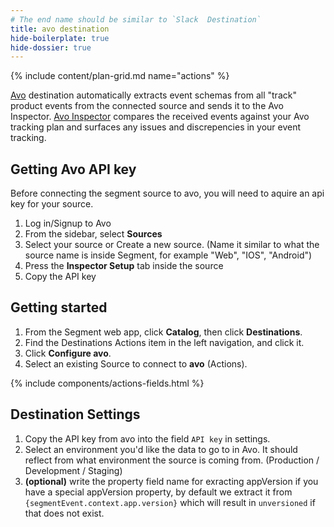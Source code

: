 ```yaml
---
# The end name should be similar to `Slack  Destination`
title: avo destination
hide-boilerplate: true
hide-dossier: true
---
```


<!-- This template is meant for Actions-based destinations that do not have an existing Classic or non-Actions-based version. For Actions Destinations that are a new version of a classic destination, see the doc-template-update.md template. -->

{% include content/plan-grid.md name="actions" %}

<!-- Include a brief description of the destination here, along with a link to your website. -->

[Avo](https://www.avo.app/) destination automatically extracts event schemas from all "track" product events from the connected source and sends it to the Avo Inspector. [Avo Inspector](https://www.avo.app/docs/inspector/start-using-inspector) compares the received events against your Avo tracking plan and surfaces any issues and discrepencies in your event tracking.

<!-- This include describes the requirement of A.js 2.0 or higher for Actions compatibility, and is required if your destination has a web component. -->

<!-- The section below explains how to enable and configure the destination. Include any configuration steps not captured below. For example, obtaining an API key from your platform and any configuration steps required to connect to the destination. -->

## Getting Avo API key

Before connecting the segment source to avo, you will need to aquire an api key for your source.

1. Log in/Signup to Avo
2. From the sidebar, select **Sources**
3. Select your source or Create a new source. (Name it similar to what the source name is inside Segment, for example "Web", "IOS", "Android")
4. Press the **Inspector Setup** tab inside the source
5. Copy the API key

## Getting started

1. From the Segment web app, click **Catalog**, then click **Destinations**.
2. Find the Destinations Actions item in the left navigation, and click it.
3. Click **Configure avo**.
4. Select an existing Source to connect to **avo** (Actions).

<!-- The line below renders a table of connection settings (if applicable), Pre-built Mappings, and available actions. -->

{% include components/actions-fields.html %}

<!--
Additional Context

Include additional information that you think will be useful to the user here. For information that is specific to an individual mapping, please add that as a comment so that the Segment docs team can include it in the auto-generated content for that mapping.
-->

## Destination Settings

1. Copy the API key from avo into the field `API key` in settings.
2. Select an environment you'd like the data to go to in Avo. It should reflect from what environment the source is coming from. (Production / Development / Staging)
3. **(optional)** write the property field name for exracting appVersion if you have a special appVersion property, by default we extract it from `{segmentEvent.context.app.version}` which will result in `unversioned` if that does not exist.
